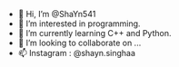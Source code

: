 - 👋 Hi, I’m @ShaYn541
- 👀 I’m interested in programming.
- 🌱 I’m currently learning C++ and Python.
- 💞️ I’m looking to collaborate on ...
- 📫 Instagram : @shayn.singhaa

<!---
ShaYn541/ShaYn541 is a ✨ special ✨ repository because its `README.md` (this file) appears on your GitHub profile.
You can click the Preview link to take a look at your changes.
--->
